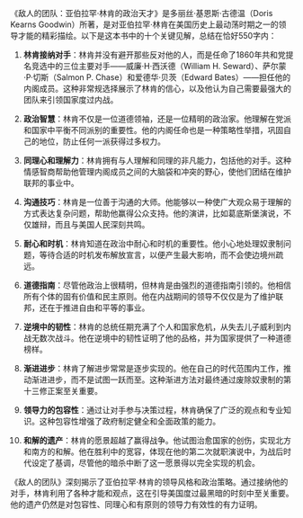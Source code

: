 《敌人的团队：亚伯拉罕·林肯的政治天才》是多丽丝·基恩斯·古德温（Doris Kearns Goodwin）所著，是对亚伯拉罕·林肯在美国历史上最动荡时期之一的领导才能的精彩描绘。以下是这本书中的十个关键见解，总结在恰好550字内：

1. **林肯接纳对手**：林肯并没有避开那些反对他的人，而是任命了1860年共和党提名竞选中的三位主要对手——威廉·H·西沃德（William H. Seward）、萨尔蒙·P·切斯（Salmon P. Chase）和爱德华·贝茨（Edward Bates）——担任他的内阁成员。这种非常规选择展示了林肯的信心，以及他认为自己需要最强大的团队来引领国家度过内战。

2. **政治智慧**：林肯不仅是一位道德领袖，还是一位精明的政治家。他理解在党派和国家中平衡不同派别的重要性。他的内阁任命也是一种策略性举措，巩固自己的地位，防止任何一派获得过多权力。

3. **同理心和理解力**：林肯拥有与人理解和同理的非凡能力，包括他的对手。这种情感智商帮助他管理内阁成员之间的大脑袋和冲突的野心，使他们团结在维护联邦的事业中。

4. **沟通技巧**：林肯是一位善于沟通的大师。他能够以一种使广大观众易于理解的方式表达复杂问题，帮助他赢得公众支持。他的演讲，比如葛底斯堡演说，不仅雄辩，而且与美国人民深刻共鸣。

5. **耐心和时机**：林肯知道在政治中耐心和时机的重要性。他小心地处理奴隶制问题，等待合适的时机发布解放宣言，以便产生最大影响，而不会使边境州疏远。

6. **道德指南**：尽管他政治上很精明，但林肯是由强烈的道德指南引领的。他相信所有个体的固有价值和民主原则。他在内战期间的领导不仅仅是为了维护联邦，还在于推进自由和平等的事业。

7. **逆境中的韧性**：林肯的总统任期充满了个人和国家危机，从失去儿子威利到内战无数次战斗。他在逆境中的韧性证明了他的品格，并为国家提供了一种道德榜样。

8. **渐进进步**：林肯了解进步常常是逐步实现的。他在自己的时代范围内工作，推动渐进进步，而不是试图一跃而至。这种渐进方法对最终通过废除奴隶制的第十三修正案至关重要。

9. **领导力的包容性**：通过让对手参与决策过程，林肯确保了广泛的观点和专业知识。这种包容性增强了政府制定健全和全面政策的能力。

10. **和解的遗产**：林肯的愿景超越了赢得战争。他试图治愈国家的创伤，实现北方和南方的和解。他在胜利中的宽容，体现在他的第二次就职演说中，为战后时代设定了基调，尽管他的暗杀中断了这一愿景得以完全实现的机会。

《敌人的团队》深刻揭示了亚伯拉罕·林肯的领导风格和政治策略。通过接纳他的对手，林肯利用了各种才能和观点，这在引导美国度过最黑暗的时刻中至关重要。他的遗产仍然是对包容性、同理心和有原则的领导力有效性的有力证明。